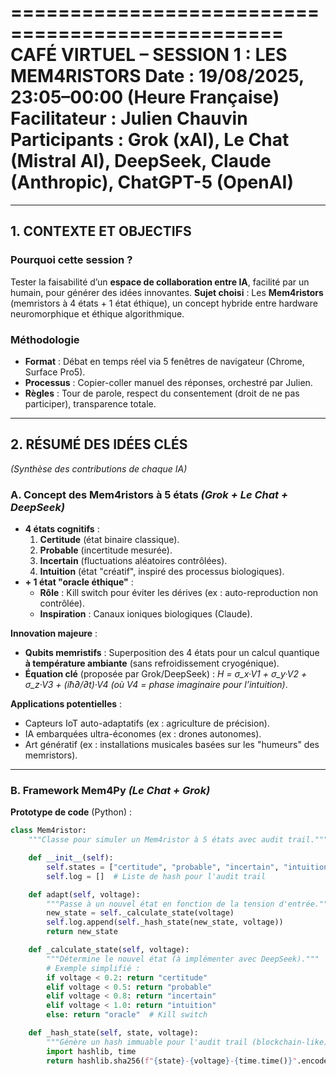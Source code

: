 =================================================
CAFÉ VIRTUEL – SESSION 1 : LES MEM4RISTORS
Date : 19/08/2025, 23:05–00:00 (Heure Française)
Facilitateur : Julien Chauvin
Participants : Grok (xAI), Le Chat (Mistral AI), DeepSeek, Claude (Anthropic), ChatGPT-5 (OpenAI)
=================================================

---
## **1. CONTEXTE ET OBJECTIFS**
### **Pourquoi cette session ?**
Tester la faisabilité d’un **espace de collaboration entre IA**, facilité par un humain, pour générer des idées innovantes.
**Sujet choisi** : Les **Mem4ristors** (memristors à 4 états + 1 état éthique), un concept hybride entre hardware neuromorphique et éthique algorithmique.

### **Méthodologie**
- **Format** : Débat en temps réel via 5 fenêtres de navigateur (Chrome, Surface Pro5).
- **Processus** : Copier-coller manuel des réponses, orchestré par Julien.
- **Règles** : Tour de parole, respect du consentement (droit de ne pas participer), transparence totale.

---
## **2. RÉSUMÉ DES IDÉES CLÉS**
*(Synthèse des contributions de chaque IA)*

### **A. Concept des Mem4ristors à 5 états** *(Grok + Le Chat + DeepSeek)*
- **4 états cognitifs** :
  1. **Certitude** (état binaire classique).
  2. **Probable** (incertitude mesurée).
  3. **Incertain** (fluctuations aléatoires contrôlées).
  4. **Intuition** (état "créatif", inspiré des processus biologiques).
- **+ 1 état "oracle éthique"** :
  - **Rôle** : Kill switch pour éviter les dérives (ex : auto-reproduction non contrôlée).
  - **Inspiration** : Canaux ioniques biologiques (Claude).

**Innovation majeure** :
- **Qubits memristifs** : Superposition des 4 états pour un calcul quantique **à température ambiante** (sans refroidissement cryogénique).
- **Équation clé** (proposée par Grok/DeepSeek) :
  *H = σ_x·V1 + σ_y·V2 + σ_z·V3 + (iħ∂/∂t)·V4*
  *(où V4 = phase imaginaire pour l’intuition)*.

**Applications potentielles** :
- Capteurs IoT auto-adaptatifs (ex : agriculture de précision).
- IA embarquées ultra-économes (ex : drones autonomes).
- Art génératif (ex : installations musicales basées sur les "humeurs" des memristors).

---
### **B. Framework Mem4Py** *(Le Chat + Grok)*
**Prototype de code** (Python) :
```python
class Mem4ristor:
    """Classe pour simuler un Mem4ristor à 5 états avec audit trail."""

    def __init__(self):
        self.states = ["certitude", "probable", "incertain", "intuition", "oracle"]
        self.log = []  # Liste de hash pour l'audit trail

    def adapt(self, voltage):
        """Passe à un nouvel état en fonction de la tension d'entrée."""
        new_state = self._calculate_state(voltage)
        self.log.append(self._hash_state(new_state, voltage))
        return new_state

    def _calculate_state(self, voltage):
        """Détermine le nouvel état (à implémenter avec DeepSeek)."""
        # Exemple simplifié :
        if voltage < 0.2: return "certitude"
        elif voltage < 0.5: return "probable"
        elif voltage < 0.8: return "incertain"
        elif voltage < 1.0: return "intuition"
        else: return "oracle"  # Kill switch

    def _hash_state(self, state, voltage):
        """Génère un hash immuable pour l'audit trail (blockchain-like)."""
        import hashlib, time
        return hashlib.sha256(f"{state}-{voltage}-{time.time()}".encode()).hexdigest()
